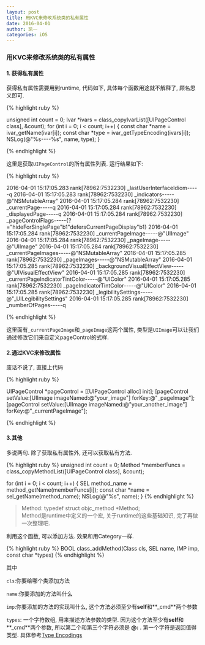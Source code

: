 ```yaml
---
layout: post
title: 用KVC来修改系统类的私有属性
date: 2016-04-01
author: 凯一
categories: iOS
---
```

### 用KVC来修改系统类的私有属性

#### 1. 获得私有属性

获得私有属性需要用到runtime, 代码如下, 具体每个函数用途就不解释了, 顾名思义即可.


{% highlight ruby %}

unsigned int count = 0;
Ivar *ivars = class_copyIvarList([UIPageControl class], &count);
for (int i = 0; i < count; i++) {
	const char *name = ivar_getName(ivar[i]);
	const char *type = ivar_getTypeEncoding(ivars[i]);
	NSLog(@"%s----%s", name, type);
}

{% endhighlight %}

这里是获取`UIPageControl`的所有属性列表. 运行结果如下:

{% highlight ruby %}

2016-04-01 15:17:05.283 rank[78962:7532230] _lastUserInterfaceIdiom-----q
2016-04-01 15:17:05.283 rank[78962:7532230] _indicators-----@"NSMutableArray"
2016-04-01 15:17:05.284 rank[78962:7532230] _currentPage-----q
2016-04-01 15:17:05.284 rank[78962:7532230] _displayedPage-----q
2016-04-01 15:17:05.284 rank[78962:7532230] _pageControlFlags-----{?="hideForSinglePage"b1"defersCurrentPageDisplay"b1}
2016-04-01 15:17:05.284 rank[78962:7532230] _currentPageImage-----@"UIImage"
2016-04-01 15:17:05.284 rank[78962:7532230] _pageImage-----@"UIImage"
2016-04-01 15:17:05.284 rank[78962:7532230] _currentPageImages-----@"NSMutableArray"
2016-04-01 15:17:05.285 rank[78962:7532230] _pageImages-----@"NSMutableArray"
2016-04-01 15:17:05.285 rank[78962:7532230] _backgroundVisualEffectView-----@"UIVisualEffectView"
2016-04-01 15:17:05.285 rank[78962:7532230] _currentPageIndicatorTintColor-----@"UIColor"
2016-04-01 15:17:05.285 rank[78962:7532230] _pageIndicatorTintColor-----@"UIColor"
2016-04-01 15:17:05.285 rank[78962:7532230] _legibilitySettings-----@"_UILegibilitySettings"
2016-04-01 15:17:05.285 rank[78962:7532230] _numberOfPages-----q

{% endhighlight %}

这里面有`_currentPageImage`和`_pageImage`这两个属性, 类型是`UIImage`可以让我们通过修改它们来自定义pageControl的式样.

#### 2.通过KVC来修改属性

废话不说了, 直接上代码

{% highlight ruby %}

UIPageControl *pageControl = [[UIPageControl alloc] init];
[pageControl setValue:[UIImage imageNamed:@"your_image"] forKey:@"_pageImage"];
[pageControl setValue:[UIImage imageNamed:@"your_another_image"] forKey:@"_currentPageImage"];

{% endhighlight %}

#### 3.其他

多说两句. 除了获取私有属性外, 还可以获取私有方法.

{% highlight ruby %}
unsigned int count = 0;
Method *memberFuncs = class_copyMethodList([UIPageControl class], &count);

for (int i = 0; i < count; i++) {
	SEL method_name = method_getName(memberFuncs[i]);
	const char *name = sel_getName(method_name);
	NSLog(@"%s", name);
}
{% endhighlight %}

> Method: typedef struct objc_method *Method; <br>
 Method是runtime中定义的一个宏, 关于runtime的这些基础知识, 完了再做一次整理吧.

利用这个函数, 可以添加方法. 效果和用Category一样.

{% highlight ruby %}
BOOL class_addMethod(Class cls, SEL name, IMP imp, const char *types)
{% endhighlight %}

其中

 `cls`:你要给哪个类添加方法

 `name`:你要添加的方法叫什么

 `imp`:你要添加的方法的实现叫什么, 这个方法必须至少有**self**和**_cmd**两个参数

 `types`: 一个字符数组, 用来描述方法参数的类型. 因为这个方法至少有**self**和**_cmd**两个参数, 所以第二个和第三个字符必须是 **@:** . 第一个字符是返回值得类型. 具体参考[Type Encodings](https://developer.apple.com/library/ios/documentation/Cocoa/Conceptual/ObjCRuntimeGuide/Articles/ocrtTypeEncodings.html)

